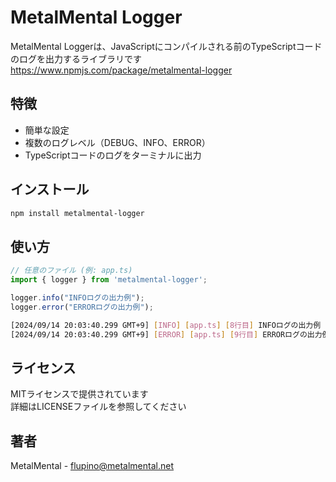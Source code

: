 # MetalMental Logger

MetalMental Loggerは、JavaScriptにコンパイルされる前のTypeScriptコードのログを出力するライブラリです<br>
https://www.npmjs.com/package/metalmental-logger

## 特徴

- 簡単な設定
- 複数のログレベル（DEBUG、INFO、ERROR）
- TypeScriptコードのログをターミナルに出力

## インストール

```bash
npm install metalmental-logger
```

## 使い方
```typescript
// 任意のファイル (例: app.ts)
import { logger } from 'metalmental-logger';

logger.info("INFOログの出力例");
logger.error("ERRORログの出力例");
```
```bash
[2024/09/14 20:03:40.299 GMT+9] [INFO] [app.ts] [8行目] INFOログの出力例
[2024/09/14 20:03:40.299 GMT+9] [ERROR] [app.ts] [9行目] ERRORログの出力例
```

## ライセンス
MITライセンスで提供されています<br>
詳細はLICENSEファイルを参照してください

## 著者
MetalMental - flupino@metalmental.net